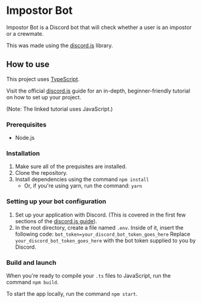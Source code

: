 # Impostor Bot
Impostor Bot is a Discord bot that will check whether a user is an impostor or a crewmate.

This was made using the [discord.js](https://github.com/discordjs/discord.js) library.

## How to use
This project uses [TypeScript](https://www.typescriptlang.org).

Visit the official [discord.js](https://discordjs.guide/) guide for an in-depth, beginner-friendly tutorial on how to set up your project.

(Note: The linked tutorial uses JavaScript.)

### Prerequisites
- Node.js

### Installation
1. Make sure all of the prequisites are installed.
2. Clone the repository.
3. Install dependencies using the command `npm install`
    - Or, if you're using yarn, run the command: `yarn`

### Setting up your bot configuration
1. Set up your application with Discord. (This is covered in the first few sections of the [discord.js guide](https://discordjs.guide/)).
2. In the root directory, create a file named `.env`. Inside of it, insert the following code:
`bot_token=your_discord_bot_token_goes_here`
Replace `your_discord_bot_token_goes_here` with the bot token supplied to you by Discord. 

### Build and launch

When you're ready to compile your `.ts` files to JavaScript, run the command ```npm build```.

To start the app locally, run the command ```npm start```.



